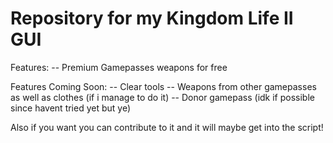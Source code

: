 # Repository for my Kingdom Life II GUI
Features:
-- Premium Gamepasses weapons for free

Features Coming Soon:
-- Clear tools 
-- Weapons from other gamepasses as well as clothes (if i manage to do it)
--  Donor gamepass (idk if possible since havent tried yet but ye)

Also if you want you can contribute to it and it will maybe get into the script!

